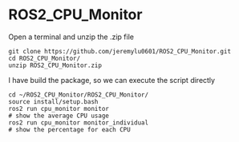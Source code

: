 # ROS2_CPU_Monitor

Open a terminal and unzip the .zip file

    git clone https://github.com/jeremylu0601/ROS2_CPU_Monitor.git
    cd ROS2_CPU_Monitor/
    unzip ROS2_CPU_Monitor.zip 
    
I have build the package, so we can execute the script directly
    
    cd ~/ROS2_CPU_Monitor/ROS2_CPU_Monitor/
    source install/setup.bash
    ros2 run cpu_monitor monitor
    # show the average CPU usage
    ros2 run cpu_monitor monitor_individual
    # show the percentage for each CPU

    
    


   
